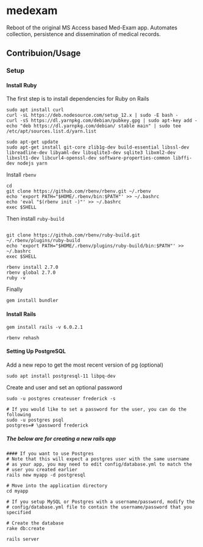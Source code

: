 # medexam
Reboot of the original MS Access based Med-Exam app. Automates collection, persistence and dissemination of medical records.

## Contribuion/Usage

### Setup

#### Install Ruby

The first step is to install dependencies for Ruby on Rails

```
sudo apt install curl
curl -sL https://deb.nodesource.com/setup_12.x | sudo -E bash -
curl -sS https://dl.yarnpkg.com/debian/pubkey.gpg | sudo apt-key add -
echo "deb https://dl.yarnpkg.com/debian/ stable main" | sudo tee /etc/apt/sources.list.d/yarn.list

sudo apt-get update
sudo apt-get install git-core zlib1g-dev build-essential libssl-dev libreadline-dev libyaml-dev libsqlite3-dev sqlite3 libxml2-dev libxslt1-dev libcurl4-openssl-dev software-properties-common libffi-dev nodejs yarn
```
Install `rbenv`

```
cd
git clone https://github.com/rbenv/rbenv.git ~/.rbenv
echo 'export PATH="$HOME/.rbenv/bin:$PATH"' >> ~/.bashrc
echo 'eval "$(rbenv init -)"' >> ~/.bashrc
exec $SHELL
```
Then install `ruby-build`

```

git clone https://github.com/rbenv/ruby-build.git ~/.rbenv/plugins/ruby-build
echo 'export PATH="$HOME/.rbenv/plugins/ruby-build/bin:$PATH"' >> ~/.bashrc
exec $SHELL

rbenv install 2.7.0
rbenv global 2.7.0
ruby -v
```

Finally

```
gem install bundler
```

#### Install Rails

```
gem install rails -v 6.0.2.1

rbenv rehash
```

#### Setting Up PostgreSQL

Add a new repo to get the most recent version of pg (optional)

```
sudo apt install postgresql-11 libpq-dev
```
Create and user and set an optional password

```
sudo -u postgres createuser frederick -s

# If you would like to set a password for the user, you can do the following
sudo -u postgres psql
postgres=# \password frederick

```

##### The below are for creating a new rails app

```
#### If you want to use Postgres
# Note that this will expect a postgres user with the same username
# as your app, you may need to edit config/database.yml to match the
# user you created earlier
rails new myapp -d postgresql

# Move into the application directory
cd myapp

# If you setup MySQL or Postgres with a username/password, modify the
# config/database.yml file to contain the username/password that you specified

# Create the database
rake db:create

rails server
```
